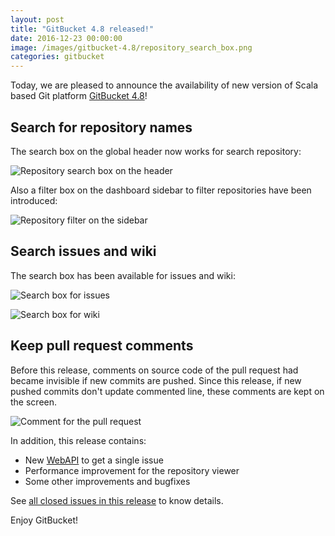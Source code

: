 ```yaml
---
layout: post
title: "GitBucket 4.8 released!"
date: 2016-12-23 00:00:00
image: /images/gitbucket-4.8/repository_search_box.png
categories: gitbucket
---
```


Today, we are pleased to announce the availability of new version of Scala based Git platform [GitBucket 4.8](https://github.com/gitbucket/gitbucket/releases/tag/4.8)!

## Search for repository names

The search box on the global header now works for search repository:

![Repository search box on the header]({{site.baseurl}}/images/gitbucket-4.8/repository_search_box.png)

Also a filter box on the dashboard sidebar to filter repositories have been introduced:

![Repository filter on the sidebar]({{site.baseurl}}/images/gitbucket-4.8/sidebar_filter.png)

## Search issues and wiki

The search box has been available for issues and wiki:

![Search box for issues]({{site.baseurl}}/images/gitbucket-4.8/search_box_issues.png)

![Search box for wiki]({{site.baseurl}}/images/gitbucket-4.8/search_box_wiki.png)

## Keep pull request comments

Before this release, comments on source code of the pull request had became invisible if new commits are pushed. Since this release, if new pushed commits don't update commented line, these comments are kept on the screen.

![Comment for the pull request]({{site.baseurl}}/images/gitbucket-4.8/pull_request_comment.png)

In addition, this release contains:

- New [WebAPI](https://github.com/gitbucket/gitbucket/wiki/API-WebHook#api) to get a single issue
- Performance improvement for the repository viewer
- Some other improvements and bugfixes

See [all closed issues in this release](https://github.com/gitbucket/gitbucket/issues?q=is%3Aclosed+milestone%3A4.8) to know details.

Enjoy GitBucket!
